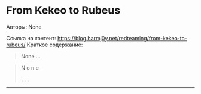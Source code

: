 # From Kekeo to Rubeus

Авторы: 
None

Ссылка на контент: 
https://blog.harmj0y.net/redteaming/from-kekeo-to-rubeus/
Краткое содержание: 

<blockquote>
None   ...   
</blockquote>
<blockquote>
N
o
n
e
 
 
 
.
.
.
 
 
 
</blockquote>

---

